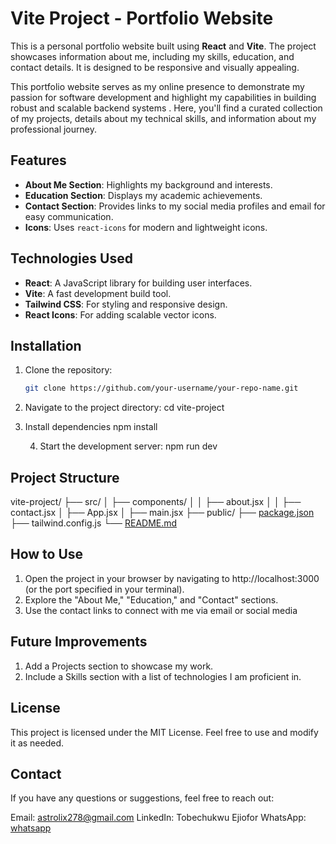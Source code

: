 # Vite Project - Portfolio Website

This is a personal portfolio website built using **React** and **Vite**. The project showcases information about me, including my skills, education, and contact details. It is designed to be responsive and visually appealing.

This portfolio website serves as my online presence to demonstrate my passion for software development and highlight my capabilities in building robust and scalable backend systems . Here, you'll find a curated collection of my projects, details about my technical skills, and information about my professional journey.


## Features

- **About Me Section**: Highlights my background and interests.
- **Education Section**: Displays my academic achievements.
- **Contact Section**: Provides links to my social media profiles and email for easy communication.
- **Icons**: Uses `react-icons` for modern and lightweight icons.

## Technologies Used

- **React**: A JavaScript library for building user interfaces.
- **Vite**: A fast development build tool.
- **Tailwind CSS**: For styling and responsive design.
- **React Icons**: For adding scalable vector icons.

## Installation

1. Clone the repository:
   ```bash
   git clone https://github.com/your-username/your-repo-name.git

2. Navigate to the project directory:
    cd vite-project

3. Install dependencies
        npm install

    4. Start the development server:
        npm run dev


## Project Structure

vite-project/
├── src/
│   ├── components/
│   │   ├── about.jsx
│   │   ├── contact.jsx
│   ├── App.jsx
│   ├── main.jsx
├── public/
├── [package.json](http://_vscodecontentref_/2)
├── tailwind.config.js
└── [README.md](http://_vscodecontentref_/3)


## How to Use

1. Open the project in your browser by navigating to http://localhost:3000 (or the port specified in your terminal).
2. Explore the "About Me," "Education," and "Contact" sections.
3. Use the contact links to connect with me via email or social media

## Future Improvements

1. Add a Projects section to showcase my work.
2. Include a Skills section with a list of technologies I am proficient in.


## License

This project is licensed under the MIT License. Feel free to use and modify it as needed.

## Contact

If you have any questions or suggestions, feel free to reach out:

Email: astrolix278@gmail.com
LinkedIn: Tobechukwu Ejiofor
WhatsApp: [whatsapp](https://wa.me/message/BDINHWPQFLAGO1)
